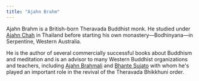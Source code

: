 ```yaml
---
title: "Ajahn Brahm"
---
```


Ajahn Brahm is a British-born Theravada Buddhist monk.
He studied under [Ajahn Chah](/authors/chah) in Thailand before starting his own monastery—Bodhinyana—in Serpentine, Western Australia.

He is the author of several commercially successful books about Buddhism and meditation and is an advisor to many Western Buddhist organizations and teachers, including [Ajahn Brahmali](/authors/brahmali) and [Bhante Sujato](/authors/sujato) with whom he's played an important role in the revival of the Theravada Bhikkhuni order.
